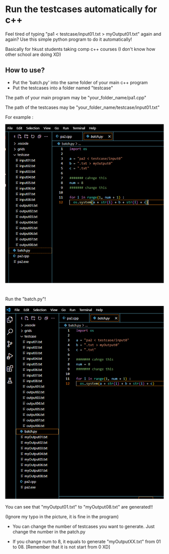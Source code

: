 # Run the testcases automatically for c++

Feel tired of typing "pa1 < testcase/input01.txt > myOutput01.txt" again and again? Use this simple python program to do it automatically!

Basically for hkust students taking comp c++ courses (I don't know how other school are doing XD)

## How to use?
- Put the 'batch.py' into the same folder of your main c++ program
- Put the testcases into a folder named "testcase"

The path of your main program may be "your_folder_name/pa1.cpp"

The path of the testcases may be "your_folder_name/testcase/input01.txt"

For example :

![before](pics/before.png)

#

Run the "batch.py"!

![after](pics/after.png)

You can see that "myOutput01.txt" to "myOutput08.txt" are generated!!

(Ignore my typo in the picture, it is fine in the program)

- You can change the number of testcases you want to generate. Just change the number in the patch.py

- If you change num to 8, it equals to generate "myOutputXX.txt" from 01 to 08.
[Remember that it is not start from 0 XD]

